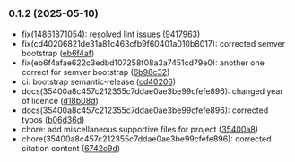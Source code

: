 ## <small>0.1.2 (2025-05-10)</small>

* fix(14861871054): resolved lint issues ([9417963](https://github.com/Nps-rf/Simplex/commit/9417963))
* fix(cd40206821de31a81c463cfb9f60401a010b8017): corrected semver bootstrap ([eb6f4af](https://github.com/Nps-rf/Simplex/commit/eb6f4af))
* fix(eb6f4afae622c3edbd107258f08a3a7451cd79e0): another one correct for semver bootstrap ([6b98c32](https://github.com/Nps-rf/Simplex/commit/6b98c32))
* ci: bootstrap semantic‑release ([cd40206](https://github.com/Nps-rf/Simplex/commit/cd40206))
* docs(35400a8c457c212355c7ddae0ae3be99cfefe896): changed year of licence ([d18b08d](https://github.com/Nps-rf/Simplex/commit/d18b08d))
* docs(35400a8c457c212355c7ddae0ae3be99cfefe896): corrected typos ([b06d36d](https://github.com/Nps-rf/Simplex/commit/b06d36d))
* chore: add miscellaneous supportive files for project ([35400a8](https://github.com/Nps-rf/Simplex/commit/35400a8))
* chore(35400a8c457c212355c7ddae0ae3be99cfefe896): corrected citation content ([6742c9d](https://github.com/Nps-rf/Simplex/commit/6742c9d))

